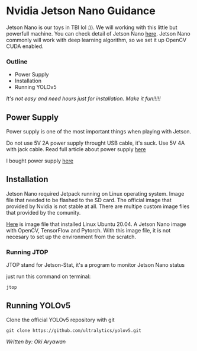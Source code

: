 # Nvidia Jetson Nano Guidance
Jetson Nano is our toys in TBI lol :)). We will working with this little but powerfull machine. You can check detail of Jetson Nano [here](https://developer.download.nvidia.com/assets/embedded/secure/jetson/Nano/docs/JetsonNano_DataSheet_DS09366001v1.1.pdf?Z0rNAR7mzYEvRE7l18gq1b3B4LE7ah__hD-mlwNLIE6R_xaijBKvycjrEXB29A1K_2QLik0HuYLCpCXM6FOLG5LpxOW54rSjc1Moq3DoOcb9G6H2RTdUbxO8K1x3CZu6-tL44aW4Io4N36jTBh1kn1FX9jniA8CWWWfh-ZkOe5fQFKeduj4l3-qaLxCyNQ&t=eyJscyI6ImdzZW8iLCJsc2QiOiJodHRwczpcL1wvd3d3Lmdvb2dsZS5jb21cLyJ9). Jetson Nano commonly will work with deep learning algorithm, so we set it up OpenCV CUDA enabled. 

### Outline
- Power Supply
- Installation
- Running YOLOv5

*It's not easy and need hours just for installation. Make it fun!!!!!*
## Power Supply

Power supply is one of the most important things when playing with Jetson. 

Do not use 5V 2A power supply throught USB cable, it's suck. Use 5V 4A with jack cable. Read full article about power supply [here](https://jetsonhacks.com/2019/04/10/jetson-nano-use-more-power/)

I bought power supply [here](https://shopee.co.id/Power-Supply-5V-4A-Applicable-for-Jetson-Nano-i.27499686.7677332255)


## Installation

Jetson Nano required Jetpack running on Linux operating system. Image file that needed to be flashed to the SD card. The official image that provided by Nvidia is not stable at all. There are multipe custom image files that provided by the comunity. 

[Here](https://github.com/Qengineering/Jetson-Nano-image) is image file that installed Linux Ubuntu 20.04. A Jetson Nano image with OpenCV, TensorFlow and Pytorch. With this image file, it is not necesary to set up the environment from the scratch.

### Running JTOP
JTOP stand for Jetson-Stat, it's a program to monitor Jetson Nano status

just run this command on terminal:

```
jtop
```


## Running YOLOv5

Clone the official YOLOv5 repository with git

```
git clone https://github.com/ultralytics/yolov5.git
```

*Written by: Oki Aryawan*
